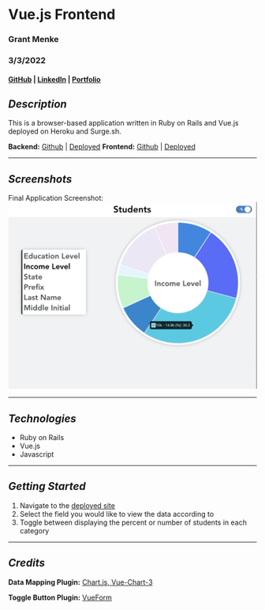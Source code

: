 # **Vue.js Frontend**

### Grant Menke

### 3/3/2022

#### [GitHub](https://github.com/gmenke54) | [LinkedIn](https://www.linkedin.com/in/grant-menke-b81490223/) | [Portfolio](www.grantmenke.com)


## **_Description_**

This is a browser-based application written in Ruby on Rails and Vue.js deployed on Heroku and Surge.sh.

**Backend:** [Github](https://github.com/gmenke54/Education_API) | [Deployed](https://ruby-api.herokuapp.com/students/)
**Frontend:** [Github](https://github.com/gmenke54/Education_App) | [Deployed](https://ruby-app.surge.sh/)

---

## **_Screenshots_**

Final Application Screenshot:
![**home**](resources/students.png)

---

## **_Technologies_**

- Ruby on Rails
- Vue.js
- Javascript

---

## **_Getting Started_**

1. Navigate to the [deployed site](https://ruby-app.surge.sh/)
2. Select the field you would like to view the data according to
3. Toggle between displaying the percent or number of students in each category

---

## **_Credits_**

**Data Mapping Plugin:** [Chart.js, Vue-Chart-3](https://vue-chart-3.netlify.app/)

**Toggle Button Plugin:** [VueForm](https://github.com/vueform/toggle)